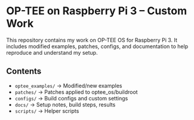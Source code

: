 # OP-TEE on Raspberry Pi 3 – Custom Work

This repository contains my work on OP-TEE OS for Raspberry Pi 3.
It includes modified examples, patches, configs, and documentation
to help reproduce and understand my setup.

## Contents
- `optee_examples/` → Modified/new examples
- `patches/` → Patches applied to optee_os/buildroot
- `configs/` → Build configs and custom settings
- `docs/` → Setup notes, build steps, results
- `scripts/` → Helper scripts
